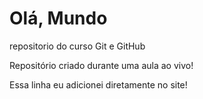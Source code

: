 # Olá, Mundo
 repositorio do curso Git e GitHub

 Repositório criado durante uma aula ao vivo!
 
Essa linha eu adicionei diretamente no site!
